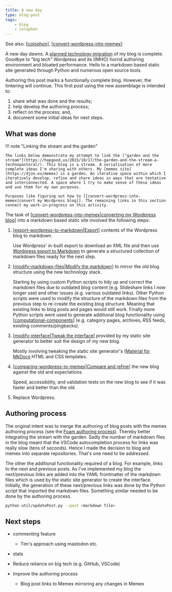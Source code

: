 ```yaml
---
title: A new day
type: blog-post
tags:
    - blog 
    - colophon
--- 
```


See also: [[colophon]], [[convert-wordpress-into-memex]]

A new day dawns. A [planned technology migration](https://djon.es/blog/2025/01/12/what-now/) of my blog is complete. Goodbye to "big tech" Wordpress and its (IMHO) horrid authoring environment and bloated performance. Hello to a markdown based static site generated through Python and numerous open source tools. 

Authoring this post marks a functionally complete blog. However, the tinkering will continue. This first post using the new assemblage is intended to:

1. share what was done and the results;
2. help develop the authoring process;
3. reflect on the process; and,
4. document some initial ideas for next steps.

## What was done

!!! note "Linking the stream and the garden"

    The links below demonstrate my attempt to link the ["garden and the stream"](https://hapgood.us/2015/10/17/the-garden-and-the-stream-a-technopastoral/). This blog is a stream. A serialisation of more complete ideas I'm sharing with others. My [memex site](https://djon.es/memex) is a garden. An iterative space within which I iteratively develop, refine and share ideas in ways that are tentative and interconnected. A space where I try to make sense of these ideas and use them for my own purposes. 
    
    Purposes like figuring out how to [[convert-wordpress-into-memex|convert my Wordpress blog]]. The remaining links in this section connect my work-in-progress on this activity.


The task of [[convert-wordpress-into-memex|converting my Wordpress blog]] into a markdown based static site involved the following steps:

1. [[export-wordpress-to-markdown|Export]] contents of the Wordpress blog to markdown.

    Use Wordpress' in-built export to download an XML file and then use [Wordpress export to Markdown](https://github.com/lonekorean/wordpress-export-to-markdown) to generate a structured collection of markdown files ready for the next step.
2. [[modify-markdown-files|Modify the markdown]] to mirror the old blog structure using the new technology stack.

    Starting by using custom Python scripts to tidy up and correct the markdown files due to outdated blog content (e.g. Slideshare links I now longer use) and other issues (e.g. various outdated links). Other Python scripts were used to modify the structure of the markdown files from the previous step to re-create the existing blog structure. Meaning that existing links to blog posts and pages would still work. Finally more Python scripts were used to generate additional blog functionality using [[computational-components]] (e.g. category pages, archives, RSS feeds, existing comments/pingbacks).
3. [[modify-interface|Tweak the interface]] provided by my static site generator to better suit the design of my new blog.

    Mostly involving tweaking the static site generator's ([Material for MkDocs](https://squidfunk.github.io/mkdocs) HTML and CSS templates.
4. [[comparing-wordpress-to-memex|Compare and refine]] the new blog against the old and expectations.

    Speed, accessibility, and validation tests on the new blog to see if it was faster and better than the old. 
5. Replace Wordpress.

## Authoring process

The original intent was to merge the authoring of blog posts with the memex authoring process (see the [Foam authoring process](https://foambubble.github.io/foam/#how-do-i-use-foam)). Thereby better integrating the stream with the garden. Sadly the number of markdown files in the blog meant that the VSCode autocompletion process for links was really slow (tens of seconds). Hence I made the decision to blog and memex into separate repositories. That's one need to be addressed.

The other the additional functionality required of a blog. For example, links to the next and previous posts. As I've implemented my blog the next/previous links are added into the YAML frontmatter of the markdown files which is used by the static site generator to create the interface. Initially, the generation of these next/previous links was done by the Python script that imported the markdown files. Something similar needed to be done by the authoring process.

```sh
python util/updatePost.py --post <markdown file>
```


## Next steps

- commenting feature

    - Tim's approach using mastodon etc.

- stats

- Reduce reliance on big tech (e.g. GitHub, VSCode)

- Improve the authoring process

    - Blog post links to Memex mirroring any changes in Memex

[//begin]: # "Autogenerated link references for markdown compatibility"
[colophon]: ../../../colophon/colophon "About (Colophon)"
[convert-wordpress-into-memex]: ../../../colophon/convert-wordpress-into-memex "Convert Wordpress into Memex"
[convert-wordpress-into-memex|converting my Wordpress blog]: ../../../colophon/convert-wordpress-into-memex "Convert Wordpress into Memex"
[export-wordpress-to-markdown|Export]: ../../../colophon/export-wordpress-to-markdown "Export Wordpress to Markdown"
[modify-markdown-files|Modify the markdown]: ../../../colophon/modify-markdown-files "Modify Markdown files"
[computational-components]: ../../../colophon/computational-components "Computational components"
[modify-interface|Tweak the interface]: ../../../colophon/modify-interface "Modify blog interface"
[comparing-wordpress-to-memex|Compare and refine]: ../../../colophon/comparing-wordpress-to-memex "Comparing Wordpress to Memex"
[//end]: # "Autogenerated link references"